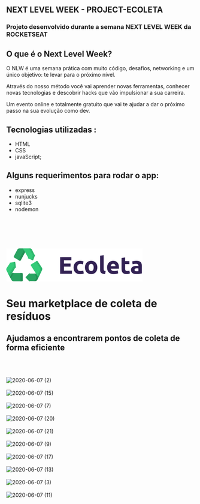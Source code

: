 
## NEXT LEVEL WEEK - PROJECT-ECOLETA
### Projeto desenvolvido durante a semana NEXT LEVEL WEEK  da ROCKETSEAT

 ## O que é o Next Level Week?
O NLW é uma semana prática com muito código, desafios, networking e um único objetivo: te levar para o próximo nível.

Através do nosso método você vai aprender novas ferramentas, conhecer novas tecnologias e descobrir hacks que vão impulsionar a sua carreira.

Um evento online e totalmente gratuito que vai te ajudar a dar o próximo passo na sua evolução como dev.


## Tecnologias utilizadas :
- HTML
- CSS
- javaScript;

## Alguns requerimentos para rodar o app:
 - express
 - nunjucks
 - sqlite3
 - nodemon
 
 </br>
 </br>
 </br>
 </br>

![logo](https://raw.githubusercontent.com/eltoncampos1/ECOLE-NLW/30b605219b584aa756a01003fcdb7041579fff02/public/icones/logo.svg)


# Seu marketplace de coleta de resíduos
## Ajudamos a encontrarem pontos de coleta de forma eficiente
</br>
</br>


![2020-06-07 (2)](https://user-images.githubusercontent.com/56568406/83962946-4ecfbb00-a878-11ea-9887-ac2889899221.png)
</br>
</br>
![2020-06-07 (15)](https://user-images.githubusercontent.com/56568406/83963006-e1705a00-a878-11ea-852b-44fbf27f6b8e.png)
</br>
</br>
![2020-06-07 (7)](https://user-images.githubusercontent.com/56568406/83963008-f5b45700-a878-11ea-9b7d-3f9b71d4f5d4.png)
</br>
</br>
![2020-06-07 (20)](https://user-images.githubusercontent.com/56568406/83963009-f64ced80-a878-11ea-8ba1-9b56081ccbc4.png)
</br>
</br>
![2020-06-07 (21)](https://user-images.githubusercontent.com/56568406/83963036-314f2100-a879-11ea-9536-d6b5a7e7ba5c.png)
</br>
</br>
![2020-06-07 (9)](https://user-images.githubusercontent.com/56568406/83963038-31e7b780-a879-11ea-87ed-130cc9725584.png)
</br>
</br>
![2020-06-07 (17)](https://user-images.githubusercontent.com/56568406/83963047-3d3ae300-a879-11ea-8d3a-4e35ede401df.png)
</br>
</br>
![2020-06-07 (13)](https://user-images.githubusercontent.com/56568406/83963048-3e6c1000-a879-11ea-8c46-250d1a6202ad.png)
</br>
</br>
![2020-06-07 (3)](https://user-images.githubusercontent.com/56568406/83963055-488e0e80-a879-11ea-86e0-0c6862dbe296.png)
</br>
</br>
![2020-06-07 (11)](https://user-images.githubusercontent.com/56568406/83963056-4926a500-a879-11ea-9c31-51c7a0c3b3c8.png)







